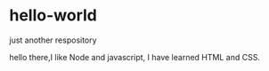 # hello-world
just another respository

hello there,I like Node and javascript,
I have learned HTML and CSS.
